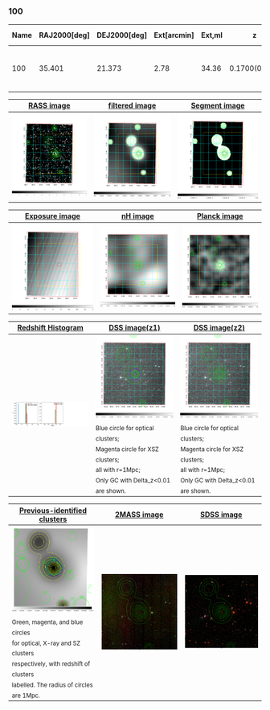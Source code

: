 <div STYLE="page-break-after: always;"></div>

### 100

|Name|RAJ2000[deg]|DEJ2000[deg] |Ext[arcmin]| Ext,ml | z | z_src| C|GC(XSZ,Delta_z<0.01)| GC(OPT,Delta_z<0.01)|GC| R_sig[arcmin] | R500[arcmin] | R500[Mpc]| CRsig[c/s] | CR500[c/s] |L500[1E44 erg/s]|F500[1E-12 erg/s/cm^2]| M500[1E14 Msun]|Tx[keV]|Cnt_sig|Beta|Rc[arcmin]|Comment|Alias|
|---|---|---|---|---|---|------|---|--------|---------|----------|---|---|---|---|---|---|---|---|---|---|---|---|---|---|
|100| 35.401| 21.373| 2.78| 34.36| 0.1700(0.000)| z_xsz| B| PSZ2, Tar| C, N| A, C, N, PSZ2, Tar, W| 12.700| 6.368| 1.107| 0.206(0.064)| 0.191(0.059)| 2.757(0.346)| 3.441(0.432)| 4.56(0.28)| 5.77(0.22)| 65.1| 0.758(-0.154+0.158)| 3.208(-1.126+0.991)| -| k351|

|[RASS image](../image/100/100_img.pdf)|[filtered image](../image/100/100_fil.pdf)|[Segment image](../image/100/100_seg.pdf)|
|-------------------|--------------------|-------------------|
| <img src="../image/100/100_img.png" width="300">  | <img src="../image/100/100_fil.png" width="300">   | <img src="../image/100/100_seg.png" width="300">  |

|[Exposure image](../image/100/100_mex.pdf)| [nH image](../image/100/100_nh.pdf)| [Planck image](../image/100/100_p.pdf)|
|-------------------|--------------------|-------------------|
|<img src="../image/100/100_mex.png" width="300">   | <img src="../image/100/100_nh.png" width="300">    | <img src="../image/100/100_p.png" width="300"> |

|[Redshift Histogram](../image/100/100_zg.pdf) | [DSS image(z1)](../image/100/100_dss_z1.pdf)      |  [DSS image(z2)](../image/100/100_dss_z2.pdf)    |
|-------------------|--------------------|-------------------|
|<img src="../image/100/100_zg.png" width="300"> |<img src="../image/100/100_dss_z1.png" width="300"> <sub><br>Blue circle for optical clusters; <br>Magenta circle for XSZ clusters; <br>all with r=1Mpc; <br>Only GC with Delta_z<0.01 are shown. </sub>| <img src="../image/100/100_dss_z2.png" width="300"><sub><br>Blue circle for optical clusters; <br>Magenta circle for XSZ clusters; <br>all with r=1Mpc; <br>Only GC with Delta_z<0.01 are shown. </sub> |

|[Previous-identified clusters](../image/100/100_gc.pdf) | [2MASS image](../image/100/100_2mass.pdf)      |[SDSS image](../image/100/100_sdss.pdf)   |
|-------------------|-------------------|-------------------|
|<img src=../image/100/100_gc.png width="300"> <br><sub>Green, magenta, and blue circles <br>for optical, X-ray and SZ clusters <br>respectively, with redshift of clusters <br>labelled. The radius of circles <br>are 1Mpc.</sub>|<img src="../image/100/100_2mass.png" width="300">  | <img src="../image/100/100_sdss.png" width="300">  |




